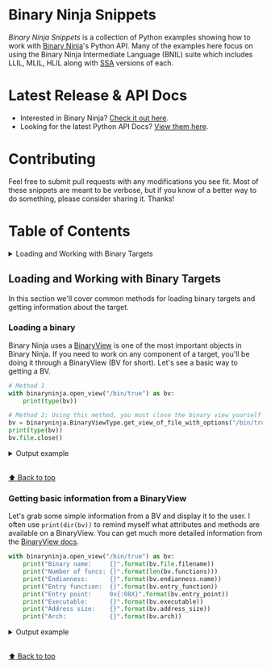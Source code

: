 # Binary Ninja Snippets
*Binary Ninja Snippets* is a collection of Python examples showing how to work with [Binary Ninja][0]'s Python API. Many of the examples here focus on using the Binary Ninja Intermediate Language (BNIL) suite which includes LLIL, MLIL, HLIL along with [SSA](https://en.wikipedia.org/wiki/Static_single_assignment_form) versions of each.

# Latest Release & API Docs
* Interested in Binary Ninja? [Check it out here][0].
* Looking for the latest Python API Docs? [View them here][1].

# Contributing

Feel free to submit pull requests with any modifications you see fit. Most of these snippets are meant to be verbose, but if you know of a better way to do something, please consider sharing it. Thanks!

# Table of Contents
<details>
<summary>Loading and Working with Binary Targets</summary>

* [`Loading a binary`](#loading-a-binary)
* [`Getting basic information from a BinaryView`](#getting-basic-information-from-a-binaryview)

</details>


## Loading and Working with Binary Targets
In this section we'll cover common methods for loading binary targets and getting information about the target.

### Loading a binary
Binary Ninja uses a [BinaryView](https://api.binary.ninja/binaryninja.binaryview-module.html) is one of the most important objects in Binary Ninja. If you need to work on any component of a target, you'll be doing it through a BinaryView (BV for short).  Let's see a basic way to getting a BV.

```python
# Method 1
with binaryninja.open_view("/bin/true") as bv:
    print(type(bv))

# Method 2: Using this method, you must close the binary view yourself when done with it
bv = binaryninja.BinaryViewType.get_view_of_file_with_options("/bin/true")
print(type(bv))
bv.file.close()
```

<details>
<summary>Output example</summary>

```
<class 'binaryninja.binaryview.BinaryView'>
<class 'binaryninja.binaryview.BinaryView'>
```
</details>

<br>[⬆ Back to top](#table-of-contents)


### Getting basic information from a BinaryView
Let's grab some simple information from a BV and display it to the user. I often use `print(dir(bv))` to remind myself what attributes and methods are available on a BinaryView. You can get much more detailed information from the [BinaryView docs](https://api.binary.ninja/binaryninja.binaryview.BinaryView.html).

```python
with binaryninja.open_view("/bin/true") as bv:
    print("Binary name:     {}".format(bv.file.filename))
    print("Number of funcs: {}".format(len(bv.functions)))
    print("Endianness:      {}".format(bv.endianness.name))
    print("Entry function:  {}".format(bv.entry_function))
    print("Entry point:     0x{:08X}".format(bv.entry_point))
    print("Executable:      {}".format(bv.executable))
    print("Address size:    {}".format(bv.address_size))
    print("Arch:            {}".format(bv.arch))
```

<details>
<summary>Output example</summary>

```
Binary name:     true
Number of funcs: 106
Endianness:      LittleEndian
entry function:  int64_t _start(int64_t arg1, int64_t arg2, void (* arg3)()) __noreturn
entry point:     0x004017B0
executable:      True
Address size:    8
Arch:            <arch: x86_64>
```
</details>

<br>[⬆ Back to top](#table-of-contents)


[0]: https://binary.ninja/
[1]: https://api.binary.ninja/

